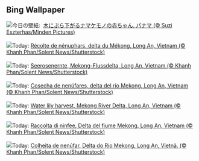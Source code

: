 ## Bing Wallpaper
![](https://www.bing.com/th?id=OHR.PygmySloth_JA-JP1472166927_UHD.jpg&w=1000)今日の壁紙: &nbsp;[木にぶら下がるナマケモノの赤ちゃん, パナマ (© Suzi Eszterhas/Minden Pictures)](https://www.bing.com/th?id=OHR.PygmySloth_JA-JP1472166927_UHD.jpg)
<br><br/>
![](https://www.bing.com/th?id=OHR.WaterLilyVietnam_FR-FR4028211230_UHD.jpg&w=1000)Today: [Récolte de nénuphars, delta du Mékong, Long An, Vietnam (© Khanh Phan/Solent News/Shutterstock)](https://www.bing.com/th?id=OHR.WaterLilyVietnam_FR-FR4028211230_UHD.jpg)
<br><br/>
![](https://www.bing.com/th?id=OHR.WaterLilyVietnam_DE-DE7325389830_UHD.jpg&w=1000)Today: [Seerosenernte, Mekong-Flussdelta, Long An, Vietnam (© Khanh Phan/Solent News/Shutterstock)](https://www.bing.com/th?id=OHR.WaterLilyVietnam_DE-DE7325389830_UHD.jpg)
<br><br/>
![](https://www.bing.com/th?id=OHR.WaterLilyVietnam_ES-ES6623233360_UHD.jpg&w=1000)Today: [Cosecha de nenúfares, delta del río Mekong, Long An, Vietnam (© Khanh Phan/Solent News/Shutterstock)](https://www.bing.com/th?id=OHR.WaterLilyVietnam_ES-ES6623233360_UHD.jpg)
<br><br/>
![](https://www.bing.com/th?id=OHR.WaterLilyVietnam_EN-GB4801163561_UHD.jpg&w=1000)Today: [Water lily harvest, Mekong River Delta, Long An, Vietnam (© Khanh Phan/Solent News/Shutterstock)](https://www.bing.com/th?id=OHR.WaterLilyVietnam_EN-GB4801163561_UHD.jpg)
<br><br/>
![](https://www.bing.com/th?id=OHR.WaterLilyVietnam_IT-IT8076028570_UHD.jpg&w=1000)Today: [Raccolta di ninfee, Delta del fiume Mekong, Long An, Vietnam (© Khanh Phan/Solent News/Shutterstock)](https://www.bing.com/th?id=OHR.WaterLilyVietnam_IT-IT8076028570_UHD.jpg)
<br><br/>
![](https://www.bing.com/th?id=OHR.WaterLilyVietnam_PT-BR0091482904_UHD.jpg&w=1000)Today: [Colheita de nenúfar, Delta do Rio Mekong, Long An, Vietnã. (© Khanh Phan/Solent News/Shutterstock)](https://www.bing.com/th?id=OHR.WaterLilyVietnam_PT-BR0091482904_UHD.jpg)
<br><br/>
